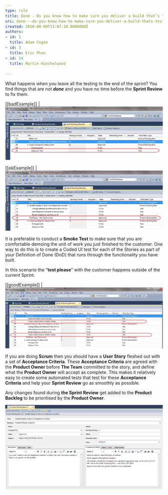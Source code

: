 ```yaml
---
type: rule
title: Done - Do you know how to make sure you deliver a build that’s tested every Sprint
uri: done---do-you-know-how-to-make-sure-you-deliver-a-build-thats-tested-every-sprint
created: 2010-08-09T13:07:10.0000000Z
authors:
- id: 1
  title: Adam Cogan
- id: 3
  title: Eric Phan
- id: 14
  title: Martin Hinshelwood

---
```


What happens when you leave all the testing to the end of the sprint? You find things that are not ***done*** and you have no time before the **Sprint Review** to fix them.

[[badExample]]
| ![ if you don’t complete all the tasks the customer will not receive a build in the sprint One way to mitigate this is to aim for a “*test please*” to occur a few days before the end of the Sprint but you still run the risk of not having enough time to make sure everything is *done.* ](RuleBuildEverySprintBad.png) 

[[okExample]]
| ![ OK example – Send the “test please” before the end of the sprint so you have time to finish everything](RuleBuildEverySprintOK.png)

It is preferable to conduct a **Smoke Test** to make sure that you are comfortable demoing the unit of work you just finished to the customer. One way to do this is to create a Coded UI test for each of the Stories as part of your Definition of Done (DoD) that runs through the functionality you have built.

In this scenario the “**test please**” with the customer happens outside of the current Sprint. 

[[goodExample]]
| ![ Good example – Create a coded UI test for each story to prove that it is complete](RuleBuildEverySprintGOOD.png)

If you are doing **Scrum** then you should have a **User Story** fleshed out with a set of **Acceptance Criteria**. These **Acceptance Criteria** are agreed with the **Product Owner** before **The Team** committed to the story, and define what the **Product Owner** will accept as complete. This makes it relatively easy to create some automated tests that test for these **Acceptance Criteria** and help your **Sprint Review** go as smoothly as possible.

Any changes found during **the Sprint Review** get added to the **Product Backlog** to be prioritised by the **Product Owner**. 

![ Ultimate example – Create a Test (could be Coded UI) for each of the Acceptance Criteria agreed with the Product Owner](RuleBuildEverySprintUltimate.png)

